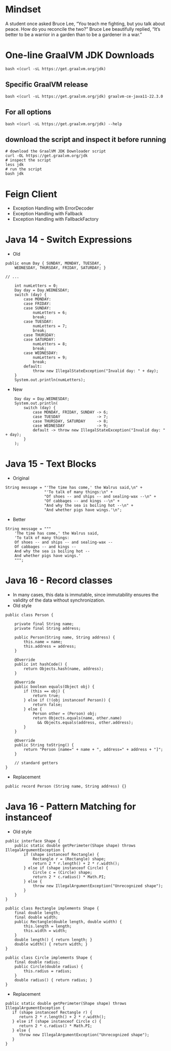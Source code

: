 # Mindset
A student once asked Bruce Lee, “You teach me fighting, but you talk about peace. How do you reconcile the two?”
Bruce Lee beautifully replied, “It’s better to be a warrior in a garden than to be a gardener in a war.”

# One-line GraalVM JDK Downloads
``` 
bash <(curl -sL https://get.graalvm.org/jdk)
```
## Specific GraalVM release
```
bash <(curl -sL https://get.graalvm.org/jdk) graalvm-ce-java11-22.3.0
```
## For all options
```
bash <(curl -sL https://get.graalvm.org/jdk) --help
```
## download the script and inspect it before running
```
# download the GraalVM JDK Downloader script
curl -OL https://get.graalvm.org/jdk
# inspect the script
less jdk
# run the script
bash jdk
```

# Feign Client
* Exception Handling with ErrorDecoder
* Exception Handling with Fallback
* Exception Handling with FallbackFactory

# Java 14 - Switch Expressions
* Old 
```
public enum Day { SUNDAY, MONDAY, TUESDAY,
    WEDNESDAY, THURSDAY, FRIDAY, SATURDAY; }

// ...

    int numLetters = 0;
    Day day = Day.WEDNESDAY;
    switch (day) {
        case MONDAY:
        case FRIDAY:
        case SUNDAY:
            numLetters = 6;
            break;
        case TUESDAY:
            numLetters = 7;
            break;
        case THURSDAY:
        case SATURDAY:
            numLetters = 8;
            break;
        case WEDNESDAY:
            numLetters = 9;
            break;
        default:
            throw new IllegalStateException("Invalid day: " + day);
    }
    System.out.println(numLetters);
```
* New
```
    Day day = Day.WEDNESDAY;    
    System.out.println(
        switch (day) {
            case MONDAY, FRIDAY, SUNDAY -> 6;
            case TUESDAY                -> 7;
            case THURSDAY, SATURDAY     -> 8;
            case WEDNESDAY              -> 9;
            default -> throw new IllegalStateException("Invalid day: " + day);
        }
    );    
```
# Java 15 - Text Blocks
* Original
```
String message = "'The time has come,' the Walrus said,\n" +
                 "'To talk of many things:\n" +
                 "Of shoes -- and ships -- and sealing-wax --\n" +
                 "Of cabbages -- and kings --\n" +
                 "And why the sea is boiling hot --\n" +
                 "And whether pigs have wings.'\n";
```
* Better
```
String message = """
    'The time has come,' the Walrus said,
    'To talk of many things:
    Of shoes -- and ships -- and sealing-wax --
    Of cabbages -- and kings --
    And why the sea is boiling hot --
    And whether pigs have wings.'
    """;
```
# Java 16 - Record classes
* In many cases, this data is immutable, since immutability ensures the validity of the data without synchronization.
* Old style
```
public class Person {

    private final String name;
    private final String address;

    public Person(String name, String address) {
        this.name = name;
        this.address = address;
    }

    @Override
    public int hashCode() {
        return Objects.hash(name, address);
    }

    @Override
    public boolean equals(Object obj) {
        if (this == obj) {
            return true;
        } else if (!(obj instanceof Person)) {
            return false;
        } else {
            Person other = (Person) obj;
            return Objects.equals(name, other.name)
              && Objects.equals(address, other.address);
        }
    }

    @Override
    public String toString() {
        return "Person [name=" + name + ", address=" + address + "]";
    }

    // standard getters
}
```
* Replacement 
```
public record Person (String name, String address) {}
```
# Java 16 - Pattern Matching for instanceof
* Old style
```
public interface Shape {
    public static double getPerimeter(Shape shape) throws IllegalArgumentException {
        if (shape instanceof Rectangle) {
            Rectangle r = (Rectangle) shape;
            return 2 * r.length() + 2 * r.width();
        } else if (shape instanceof Circle) {
            Circle c = (Circle) shape;
            return 2 * c.radius() * Math.PI;
        } else {
            throw new IllegalArgumentException("Unrecognized shape");
        }
    }
}

public class Rectangle implements Shape {
    final double length;
    final double width;    
    public Rectangle(double length, double width) {
        this.length = length;
        this.width = width;
    }    
    double length() { return length; }
    double width() { return width; }
}

public class Circle implements Shape {
    final double radius;
    public Circle(double radius) {
        this.radius = radius;
    }  
    double radius() { return radius; }
}
```
* Replacement 
```
public static double getPerimeter(Shape shape) throws IllegalArgumentException {
   if (shape instanceof Rectangle r) {
      return 2 * r.length() + 2 * r.width();
   } else if (shape instanceof Circle c) {
      return 2 * c.radius() * Math.PI;
   } else {
      throw new IllegalArgumentException("Unrecognized shape");
   }
}
```
